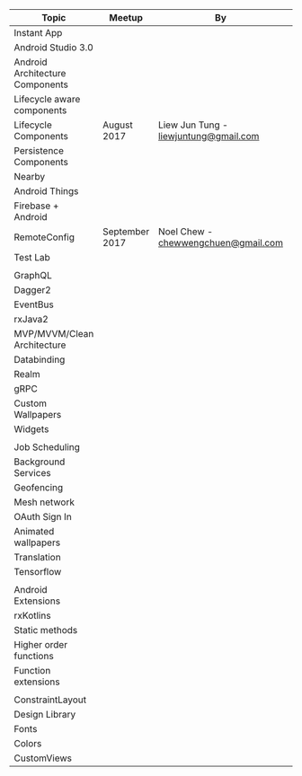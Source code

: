 |Topic | Meetup | By | Done |
| --- | --- | --- | --- |
|Instant App | | | |
|Android Studio 3.0 | | | |
|Android Architecture Components | | | |
|Lifecycle aware components | | | |
|Lifecycle Components | August 2017 | Liew Jun Tung - liewjuntung@gmail.com | Done! |
|Persistence Components | | | |
|Nearby | | | |
|Android Things | | | |
|Firebase + Android | | | |
|RemoteConfig | September 2017 | Noel Chew - chewwengchuen@gmail.com | Done! |
|Test Lab | | | |
| | | | |
|GraphQL | | | |
|Dagger2 | | | |
|EventBus | | | |
|rxJava2 | | | |
|MVP/MVVM/Clean Architecture | | | |
|Databinding | | | |
|Realm | | | |
|gRPC | | | |
|Custom Wallpapers | | | |
|Widgets | | | |
| | | | |
|Job Scheduling | | | |
|Background Services | | | |
|Geofencing | | | |
|Mesh network | | | |
|OAuth Sign In | | | |
|Animated wallpapers | | | |
|Translation | | | |
|Tensorflow | | | |
| | | | |
|Android Extensions | | | |
|rxKotlins | | | |
|Static methods | | | |
|Higher order functions | | | |
|Function extensions | | | |
| | | | |
|ConstraintLayout | | | |
|Design Library  | | | |
|Fonts | | | |
|Colors | | | |
|CustomViews | | | |

